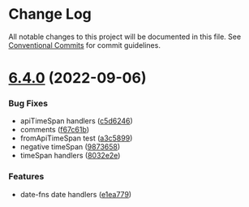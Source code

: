 # Change Log

All notable changes to this project will be documented in this file.
See [Conventional Commits](https://conventionalcommits.org) for commit guidelines.

<a name="6.4.0"></a>
# [6.4.0](https://github.com/projects/leancodepl/repos/js_corelibrary/compare/diff?targetBranch=refs%2Ftags%2Fv6.3.0&sourceBranch=refs%2Ftags%2Fv6.4.0) (2022-09-06)


### Bug Fixes

* apiTimeSpan handlers ([c5d6246](https://github.com/projects/leancodepl/repos/js_corelibrary/commits/c5d6246))
* comments ([f67c61b](https://github.com/projects/leancodepl/repos/js_corelibrary/commits/f67c61b))
* fromApiTimeSpan test ([a3c5899](https://github.com/projects/leancodepl/repos/js_corelibrary/commits/a3c5899))
* negative timeSpan ([9873658](https://github.com/projects/leancodepl/repos/js_corelibrary/commits/9873658))
* timeSpan handlers ([8032e2e](https://github.com/projects/leancodepl/repos/js_corelibrary/commits/8032e2e))


### Features

* date-fns date handlers ([e1ea779](https://github.com/projects/leancodepl/repos/js_corelibrary/commits/e1ea779))
